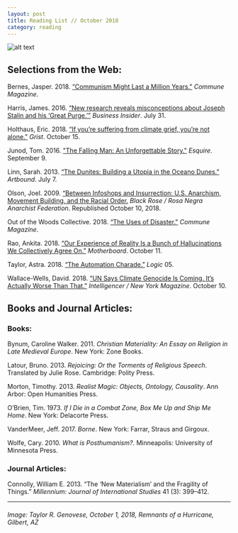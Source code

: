 ```yaml
---
layout: post
title: Reading List // October 2018
category: reading
---
```


![alt text](https://trgenovese.github.io/blog/images/oct18reading.jpg)

## Selections from the Web:
Bernes, Jasper. 2018. [“Communism Might Last a Million Years."](https://communemag.com/the-shield-of-utopia/) *Commune Magazine*.

Harris, James. 2016. [“New research reveals misconceptions about Joseph Stalin and his ‘Great Purge.’”](https://www.businessinsider.com/new-research-reveals-misconceptions-about-joseph-stalin-and-his-great-purge-2016-7?) *Business Insider*. July 31.

Holthaus, Eric. 2018. [“If you’re suffering from climate grief, you’re not alone.”](https://grist.org/article/climate-grief-un-ipcc-report/) *Grist*. October 15.

Junod, Tom. 2016. ["The Falling Man: An Unforgettable Story."](https://www.esquire.com/news-politics/a48031/the-falling-man-tom-junod/) *Esquire*. September 9.

Linn, Sarah. 2013. [“The Dunites: Building a Utopia in the Oceano Dunes.”](https://www.kcet.org/shows/artbound/the-dunites-building-a-utopia-in-the-oceano-dunes) *Artbound*. July 7.

Olson, Joel. 2009. [“Between Infoshops and Insurrection: U.S. Anarchism, Movement Building, and the Racial Order.](http://blackrosefed.org/between-infoshops-and-insurrection-olson/) *Black Rose / Rosa Negra Anarchist Federation*. Republished October 10, 2018.

Out of the Woods Collective. 2018. [“The Uses of Disaster."](https://communemag.com/the-uses-of-disaster/) *Commune Magazine*.

Rao, Ankita. 2018. [“Our Experience of Reality Is a Bunch of Hallucinations We Collectively Agree On.”](https://motherboard.vice.com/en_us/article/8xjbn3/consciousness-is-just-a-bunch-of-hallucinations-we-collectively-agree-on) *Motherboard*. October 11.

Taylor, Astra. 2018. [“The Automation Charade.”](https://logicmag.io/05-the-automation-charade/) *Logic* 05.

Wallace-Wells, David. 2018. [“UN Says Climate Genocide Is Coming. It’s Actually Worse Than That.”](http://nymag.com/intelligencer/amp/2018/10/un-says-climate-genocide-coming-but-its-worse-than-that.html) *Intelligencer / New York Magazine*. October 10.

## Books and Journal Articles:

### Books:
Bynum, Caroline Walker. 2011. *Christian Materiality: An Essay on Religion in Late Medieval Europe*. New York: Zone Books.

Latour, Bruno. 2013. *Rejoicing: Or the Torments of Religious Speech*. Translated by Julie Rose. Cambridge: Polity Press.

Morton, Timothy. 2013. *Realist Magic: Objects, Ontology, Causality*. Ann Arbor: Open Humanities Press.

O’Brien, Tim. 1973. *If I Die in a Combat Zone, Box Me Up and Ship Me Home*. New York: Delacorte Press.

VanderMeer, Jeff. 2017. *Borne*. New York: Farrar, Straus and Girgoux.

Wolfe, Cary. 2010. *What is Posthumanism?*. Minneapolis: University of Minnesota Press.

### Journal Articles:
Connolly, William E. 2013. “The ‘New Materialism’ and the Fragility of Things.” *Millennium: Journal of International Studies* 41 (3): 399–412.

___
###### Image: Taylor R. Genovese, October 1, 2018, Remnants of a Hurricane, Gilbert, AZ
